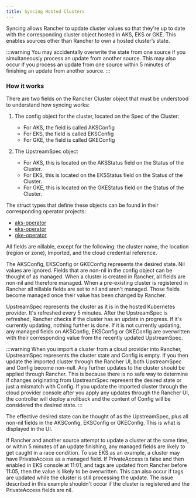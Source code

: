 ```yaml
---
title: Syncing Hosted Clusters
---
```


<head>
  <link rel="canonical" href="https://ranchermanager.docs.rancher.com/reference-guides/cluster-configuration/rancher-server-configuration/sync-clusters"/>
</head>

Syncing allows Rancher to update cluster values so that they're up to date with the corresponding cluster object hosted in AKS, EKS or GKE. This enables sources other than Rancher to own a hosted cluster’s state. 

:::warning
You may accidentally overwrite the state from one source if you simultaneously process an update from another source. This may also occur if you process an update from one source within 5 minutes of finishing an update from another source.
:::

### How it works

There are two fields on the Rancher Cluster object that must be understood to understand how syncing works:

1. The config object for the cluster, located on the Spec of the Cluster:

   * For AKS, the field is called AKSConfig
   * For EKS, the field is called EKSConfig
   * For GKE, the field is called GKEConfig

2. The UpstreamSpec object

   * For AKS, this is located on the AKSStatus field on the Status of the Cluster.
   * For EKS, this is located on the EKSStatus field on the Status of the Cluster.
   * For GKE, this is located on the GKEStatus field on the Status of the Cluster.

The struct types that define these objects can be found in their corresponding operator projects:

  * [aks-operator](https://github.com/rancher/aks-operator/blob/master/pkg/apis/aks.cattle.io/v1/types.go)
  * [eks-operator](https://github.com/rancher/eks-operator/blob/master/pkg/apis/eks.cattle.io/v1/types.go)
  * [gke-operator](https://github.com/rancher/gke-operator/blob/master/pkg/apis/gke.cattle.io/v1/types.go)

All fields  are nillable, except for the following: the cluster name, the location (region or zone), Imported, and the cloud credential reference.

The AKSConfig, EKSConfig or GKEConfig represents the desired state. Nil values are ignored. Fields that are non-nil in the config object can be thought of as managed. When a cluster is created in Rancher, all fields are non-nil and therefore managed. When a pre-existing cluster is registered in Rancher all nillable fields are set to nil and aren't managed. Those fields become managed once their value has been changed by Rancher.

UpstreamSpec represents the cluster as it is in the hosted Kubernetes provider. It's refreshed every 5 minutes. After the UpstreamSpec is refreshed, Rancher checks if the cluster has an update in progress. If it's currently updating, nothing further is done. If it is not currently updating, any managed fields on AKSConfig, EKSConfig or GKEConfig are overwritten with their corresponding value from the recently updated UpstreamSpec.

:::warning
When you import a cluster from a cloud provider into Rancher, UpstreamSpec represents the cluster state and Config is empty. If you then update the imported cluster through the Rancher UI, both UpstreamSpec and Config become non-null. Any further updates to the cluster should be applied through Rancher. This is because there is no safe way to determine if changes originating from UpstreamSpec represent the desired state or just a mismatch with Config. If you update the imported cluster through the cloud provider console after you apply any updates through the Rancher UI, the controller will deploy a rollback and the content of Config will be considered the desired state.
:::

The effective desired state can be thought of as the UpstreamSpec, plus all non-nil fields in the AKSConfig, EKSConfig or GKEConfig. This is what is displayed in the UI.

If Rancher and another source attempt to update a cluster at the same time, or within 5 minutes of an update finishing, any managed fields are likely to get caught in a race condition. To use EKS as an example, a cluster may have PrivateAccess as a managed field. If PrivateAccess is false and then enabled in EKS console at 11:01, and tags are updated from Rancher before 11:05, then the value is likely to be overwritten. This can also occur if tags are updated while the cluster is still processing the update. The issue described in this example shouldn't occur if the cluster is registered and the PrivateAccess fields are nil.
